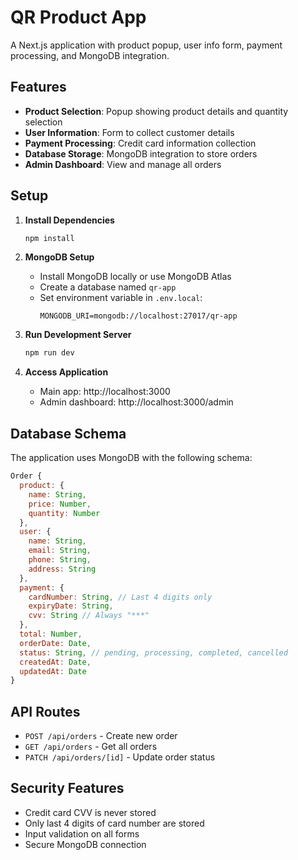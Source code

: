# QR Product App

A Next.js application with product popup, user info form, payment processing, and MongoDB integration.

## Features

- **Product Selection**: Popup showing product details and quantity selection
- **User Information**: Form to collect customer details
- **Payment Processing**: Credit card information collection
- **Database Storage**: MongoDB integration to store orders
- **Admin Dashboard**: View and manage all orders

## Setup

1. **Install Dependencies**
   ```bash
   npm install
   ```

2. **MongoDB Setup**
   - Install MongoDB locally or use MongoDB Atlas
   - Create a database named `qr-app`
   - Set environment variable in `.env.local`:
     ```
     MONGODB_URI=mongodb://localhost:27017/qr-app
     ```

3. **Run Development Server**
   ```bash
   npm run dev
   ```

4. **Access Application**
   - Main app: http://localhost:3000
   - Admin dashboard: http://localhost:3000/admin

## Database Schema

The application uses MongoDB with the following schema:

```javascript
Order {
  product: {
    name: String,
    price: Number,
    quantity: Number
  },
  user: {
    name: String,
    email: String,
    phone: String,
    address: String
  },
  payment: {
    cardNumber: String, // Last 4 digits only
    expiryDate: String,
    cvv: String // Always "***"
  },
  total: Number,
  orderDate: Date,
  status: String, // pending, processing, completed, cancelled
  createdAt: Date,
  updatedAt: Date
}
```

## API Routes

- `POST /api/orders` - Create new order
- `GET /api/orders` - Get all orders
- `PATCH /api/orders/[id]` - Update order status

## Security Features

- Credit card CVV is never stored
- Only last 4 digits of card number are stored
- Input validation on all forms
- Secure MongoDB connection
